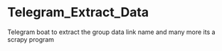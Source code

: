 # Telegram_Extract_Data
Telegram boat to extract the group data link name and many more its a scrapy program
